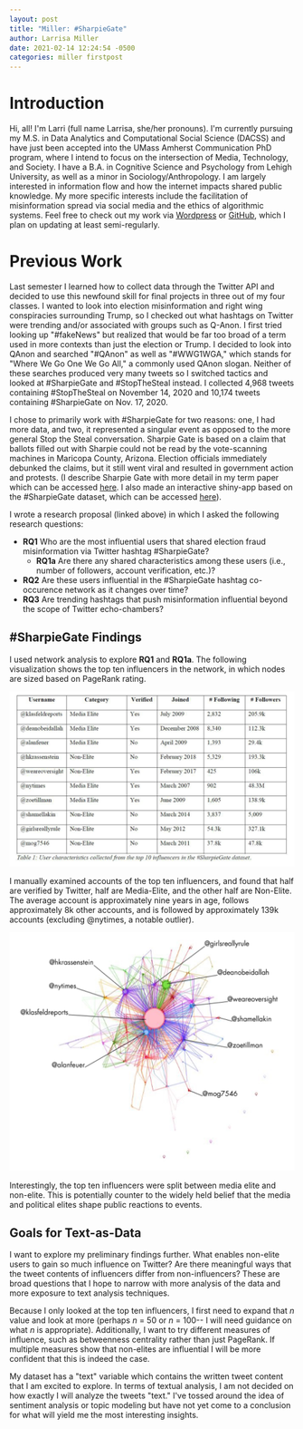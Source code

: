 ```yaml
---
layout: post
title: "Miller: #SharpieGate"
author: Larrisa Miller
date: 2021-02-14 12:24:54 -0500
categories: miller firstpost
---
```


# Introduction
Hi, all! I'm Larri (full name Larrisa, she/her pronouns). I'm currently pursuing my M.S. in Data Analytics and Computational Social Science (DACSS) and have just been accepted into the UMass Amherst Communication PhD program, where I intend to focus on the intersection of Media, Technology, and Society. I have a B.A. in Cognitive Science and Psychology from Lehigh University, as well as a minor in Sociology/Anthropology. I am largely interested in information flow and how the internet impacts shared public knowledge. My more specific interests include the facilitation of misinformation spread via social media and the ethics of algorithmic systems. Feel free to check out my work via [Wordpress](https://larrimiller.wordpress.com/) or [GitHub](https://github.com/LarriMill), which I plan on updating at least semi-regularly.


# Previous Work
Last semester I learned how to collect data through the Twitter API
and decided to use this newfound skill for final projects in three out of my four classes. I wanted to look into election misinformation and right wing conspiracies surrounding Trump, so I checked out what hashtags on Twitter were trending and/or associated with groups such as Q-Anon. I first tried looking up "#fakeNews" but realized that would be far too broad of a term used in more contexts than just the election or Trump. I decided to look into QAnon and searched "#QAnon" as well as "#WWG1WGA," which stands for "Where We Go One We Go All," a commonly used QAnon slogan. Neither of these searches produced very many tweets so I switched tactics and looked at #SharpieGate and #StopTheSteal instead. I collected 4,968 tweets containing #StopTheSteal on November 14, 2020 and 10,174 tweets containing #SharpieGate on Nov. 17, 2020. 


I chose to primarily work with #SharpieGate for two reasons: one, I had more data, and two, it represented a singular event as opposed to the more general Stop the Steal conversation. Sharpie Gate is based on a claim that ballots filled out with Sharpie could not be read by the vote-scanning machines in Maricopa County, Arizona. Election officials immediately debunked the claims, but it still went viral and resulted in government action and protests. (I describe Sharpie Gate with more detail in my term paper which can be accessed [here](https://larrimiller.files.wordpress.com/2021/02/sharpiegate.pdf). I also made an interactive shiny-app based on the #SharpieGate dataset, which can be accessed [here](https://larri-miller.shinyapps.io/SharpieGate_2020/)).

I wrote a research proposal (linked above) in which I asked the following research questions:

* **RQ1** Who are the most influential users that shared election fraud misinformation via Twitter hashtag #SharpieGate?
  + **RQ1a** Are there any shared characteristics among these users (i.e., number of followers, account verification, etc.)?
* **RQ2** Are these users influential in the #SharpieGate hashtag co-occurence network as it changes over time?
* **RQ3** Are trending hashtags that push misinformation influential beyond the scope of Twitter echo-chambers?

## #SharpieGate Findings
I used network analysis to explore **RQ1** and **RQ1a**. The following visualization shows the top ten influencers in the network, in which nodes are sized based on PageRank rating. 

![](https://github.com/douglas-r-rice/douglas-r-rice.github.io/blob/main/_posts/table-1.png?raw=TRUE)  

I manually examined accounts of the top ten influencers, and found that  half are verified by Twitter, half are
Media-Elite, and the other half are Non-Elite. The average account is approximately nine years in age, follows approximately 8k other accounts, and is followed by approximately 139k accounts (excluding @nytimes, a notable outlier). 

![](https://github.com/douglas-r-rice/douglas-r-rice.github.io/blob/main/_posts/network.png?raw=TRUE)

Interestingly, the top ten influencers were split between media elite and non-elite. This is potentially counter to the widely held belief that the media and political elites shape public reactions to events.

## Goals for Text-as-Data
I want to explore my preliminary findings further. What enables non-elite users to gain so much influence on Twitter? Are there meaningful ways that the tweet contents of influencers differ from non-influencers? These are broad questions that I hope to narrow with more analysis of the data and more exposure to text analysis techniques. 


Because I only looked at the top ten influencers, I first need to expand that *n* value and look at more (perhaps *n* = 50 or *n* = 100-- I will need guidance on what *n* is appropriate). Additionally, I want to try different measures of influence, such as betweenness centrality rather than just PageRank. If multiple measures show that non-elites are influential I will be more confident that this is indeed the case.


My dataset has a "text" variable which contains the written tweet content that I am excited to explore. In terms of textual analysis, I am not decided on how exactly I will analyze the tweets "text." I've tossed around the idea of sentiment analysis or topic modeling but have not yet come to a conclusion for what will yield me the most interesting insights.

